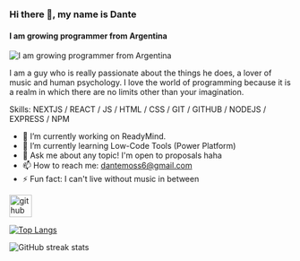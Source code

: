 ### Hi there 👋, my name is Dante
#### I am growing programmer from Argentina
![I am growing programmer from Argentina](https://i.pinimg.com/originals/d1/18/e1/d118e1827509d6d608d0284903b189e2.gif)

I am a guy who is really passionate about the things he does, a lover of music and human psychology. I love the world of programming because it is a realm in which there are no limits other than your imagination.

Skills: NEXTJS / REACT / JS / HTML / CSS / GIT / GITHUB / NODEJS / EXPRESS / NPM

- 🔭 I’m currently working on ReadyMind. 
- 🌱 I’m currently learning Low-Code Tools (Power Platform) 
- 💬 Ask me about any topic! I'm open to proposals haha 
- 📫 How to reach me: dantemoss6@gmail.com 
- ⚡ Fun fact: I can't live without music in between  


[<img src='https://cdn.jsdelivr.net/npm/simple-icons@3.0.1/icons/github.svg' alt='github' height='40'>](https://github.com/dantemoss)  

[![Top Langs](https://github-readme-stats.vercel.app/api/top-langs/?username=dantemoss)](https://github.com/anuraghazra/github-readme-stats)

![GitHub streak stats](https://streak-stats.demolab.com/?user=dantemoss)  

